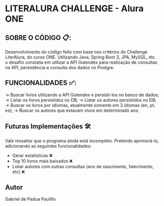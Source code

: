 # LITERALURA CHALLENGE - Alura ONE

## SOBRE O CÓDIGO 📋:
Desenvolvimento do código feito com base nos critérios do Challenge LiterAlura, do curso ONE. Utilizando Java, Spring Boot 3, JPA, MySQL, etc. o desafio consistia em utilizar a API Gutendex para realização de consultas na API, persistência e consulta dos dados no Postgre.

## FUNCIONALIDADES ✅:
→ Buscar livros utilizando a API Gutendex e persistí-los no banco de dados;
→ Listar os livros persistidos no DB;
→ Listar os autores persistidos no DB;
→ Buscar os livros por idiomas, atualmente somente em 3 idiomas (en, pt, es);
→ Buscar os autores que estavam vivos em determinado ano.

## Futuras Implementações 🛠
Vale ressaltar que o programa ainda está incompleto. Pretendo aprimorá-lo, adicionando as seguintes funcionalidades:
- Gerar estatísticas ❌
- Top 10 livros mais baixados ❌
- Listar autores com outras consultas (ano de nascimento, falecimento, etc) ❌

## Autor
Gabriel de Padua Paulillo
